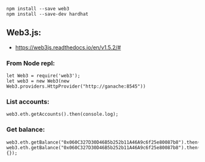 ```
npm install --save web3
npm install --save-dev hardhat
```


## Web3.js:
- https://web3js.readthedocs.io/en/v1.5.2/#

### From Node repl:
```
let Web3 = require('web3');
let web3 = new Web3(new Web3.providers.HttpProvider("http://ganache:8545"))
```

### List accounts:
```
web3.eth.getAccounts().then(console.log);
```
### Get balance:
```
web3.eth.getBalance("0x060C327D30D46B5b252b11A46A9c6f25e80087b8").then(console.log);
web3.eth.getBalance("0x060C327D30D46B5b252b11A46A9c6f25e80087b8").then(function(result) {});
```
